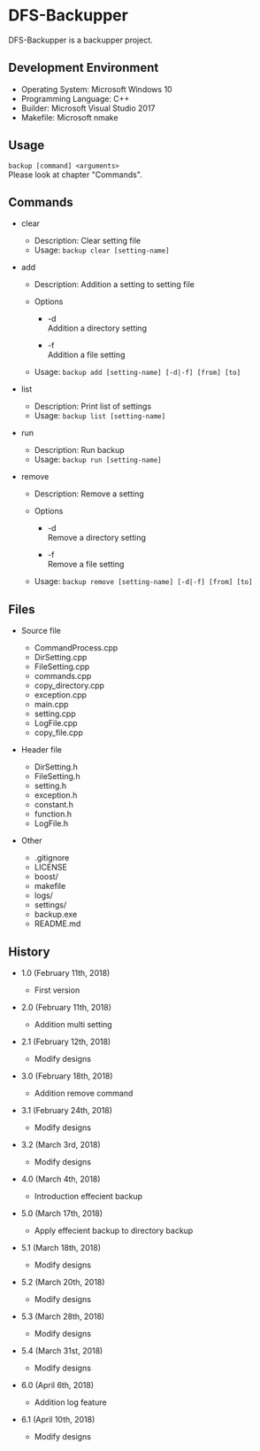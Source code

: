 DFS-Backupper
=============
DFS-Backupper is a backupper project.

Development Environment
-----------------------
* Operating System: Microsoft Windows 10
* Programming Language: C++
* Builder: Microsoft Visual Studio 2017
* Makefile: Microsoft nmake

Usage
-----
`backup [command] <arguments>`  
Please look at chapter "Commands".

Commands
--------
* clear  
	* Description: Clear setting file
	* Usage: `backup clear [setting-name]`

* add  
	* Description: Addition a setting to setting file

	* Options
		* -d  
		Addition a directory setting

		* -f  
		Addition a file setting

	* Usage: `backup add [setting-name] [-d|-f] [from] [to]`

* list
	* Description: Print list of settings
	* Usage: `backup list [setting-name]`

* run
	* Description: Run backup
	* Usage: `backup run [setting-name]`

* remove
	* Description: Remove a setting

	* Options
		* -d  
		Remove a directory setting

		* -f  
		Remove a file setting

	* Usage: `backup remove [setting-name] [-d|-f] [from] [to]`

Files
-----
* Source file
	* CommandProcess.cpp
	* DirSetting.cpp
	* FileSetting.cpp
	* commands.cpp
	* copy\_directory.cpp
	* exception.cpp
	* main.cpp
	* setting.cpp
	* LogFile.cpp
	* copy\_file.cpp

* Header file
	* DirSetting.h
	* FileSetting.h
	* setting.h
	* exception.h
	* constant.h
	* function.h
	* LogFile.h

* Other
	* .gitignore
	* LICENSE
	* boost/
	* makefile
	* logs/
	* settings/
	* backup.exe
	* README.md

History
-------
* 1.0 (February 11th, 2018)
	* First version

* 2.0 (February 11th, 2018)
	* Addition multi setting

* 2.1 (February 12th, 2018)
	* Modify designs

* 3.0 (February 18th, 2018)
	* Addition remove command

* 3.1 (February 24th, 2018)
	* Modify designs

* 3.2 (March 3rd, 2018)
	* Modify designs

* 4.0 (March 4th, 2018)
	* Introduction effecient backup

* 5.0 (March 17th, 2018)
	* Apply effecient backup to directory backup

* 5.1 (March 18th, 2018)
	* Modify designs

* 5.2 (March 20th, 2018)
	* Modify designs

* 5.3 (March 28th, 2018)
	* Modify designs

* 5.4 (March 31st, 2018)
	* Modify designs

* 6.0 (April 6th, 2018)
	* Addition log feature

* 6.1 (April 10th, 2018)
	* Modify designs
